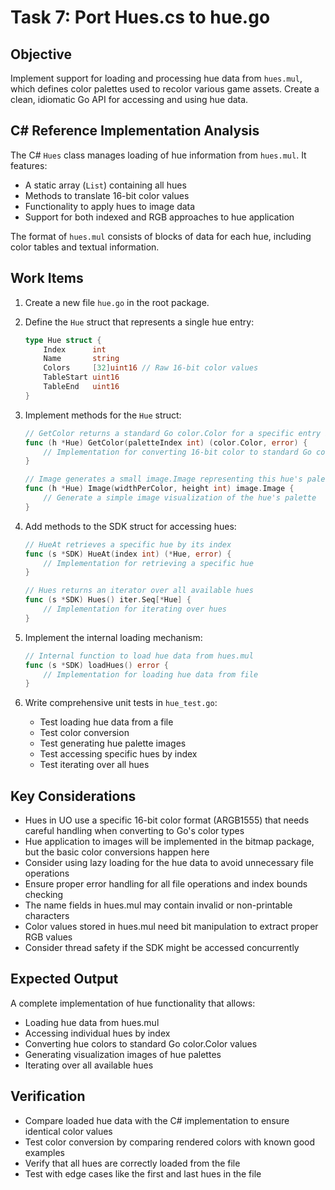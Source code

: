 # Task 7: Port Hues.cs to hue.go

## Objective

Implement support for loading and processing hue data from `hues.mul`, which defines color palettes used to recolor various game assets. Create a clean, idiomatic Go API for accessing and using hue data.

## C# Reference Implementation Analysis

The C# `Hues` class manages loading of hue information from `hues.mul`. It features:

- A static array (`List`) containing all hues
- Methods to translate 16-bit color values
- Functionality to apply hues to image data
- Support for both indexed and RGB approaches to hue application

The format of `hues.mul` consists of blocks of data for each hue, including color tables and textual information.

## Work Items

1. Create a new file `hue.go` in the root package.

2. Define the `Hue` struct that represents a single hue entry:

   ```go
   type Hue struct {
       Index      int
       Name       string
       Colors     [32]uint16 // Raw 16-bit color values
       TableStart uint16
       TableEnd   uint16
   }
   ```

3. Implement methods for the `Hue` struct:

   ```go
   // GetColor returns a standard Go color.Color for a specific entry in the hue's palette
   func (h *Hue) GetColor(paletteIndex int) (color.Color, error) {
       // Implementation for converting 16-bit color to standard Go color
   }

   // Image generates a small image.Image representing this hue's palette for visualization
   func (h *Hue) Image(widthPerColor, height int) image.Image {
       // Generate a simple image visualization of the hue's palette
   }
   ```

4. Add methods to the SDK struct for accessing hues:

   ```go
   // HueAt retrieves a specific hue by its index
   func (s *SDK) HueAt(index int) (*Hue, error) {
       // Implementation for retrieving a specific hue
   }

   // Hues returns an iterator over all available hues
   func (s *SDK) Hues() iter.Seq[*Hue] {
       // Implementation for iterating over hues
   }
   ```

5. Implement the internal loading mechanism:

   ```go
   // Internal function to load hue data from hues.mul
   func (s *SDK) loadHues() error {
       // Implementation for loading hue data from file
   }
   ```

6. Write comprehensive unit tests in `hue_test.go`:
   - Test loading hue data from a file
   - Test color conversion
   - Test generating hue palette images
   - Test accessing specific hues by index
   - Test iterating over all hues

## Key Considerations

- Hues in UO use a specific 16-bit color format (ARGB1555) that needs careful handling when converting to Go's color types
- Hue application to images will be implemented in the bitmap package, but the basic color conversions happen here
- Consider using lazy loading for the hue data to avoid unnecessary file operations
- Ensure proper error handling for all file operations and index bounds checking
- The name fields in hues.mul may contain invalid or non-printable characters
- Color values stored in hues.mul need bit manipulation to extract proper RGB values
- Consider thread safety if the SDK might be accessed concurrently

## Expected Output

A complete implementation of hue functionality that allows:

- Loading hue data from hues.mul
- Accessing individual hues by index
- Converting hue colors to standard Go color.Color values
- Generating visualization images of hue palettes
- Iterating over all available hues

## Verification

- Compare loaded hue data with the C# implementation to ensure identical color values
- Test color conversion by comparing rendered colors with known good examples
- Verify that all hues are correctly loaded from the file
- Test with edge cases like the first and last hues in the file
